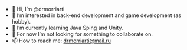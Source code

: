 - 👋 Hi, I’m @drmorriarti
- 👀 I’m interested in back-end development and game development (as hobby).
- 🌱 I’m currently learning Java Sping and Unity.
- 💞️ For now I’m not looking for something to collaborate on.
- 📫 How to reach me: drmorriarti@mail.ru

<!---
drmorriarti/drmorriarti is a ✨ special ✨ repository because its `README.md` (this file) appears on your GitHub profile.
You can click the Preview link to take a look at your changes.
--->
